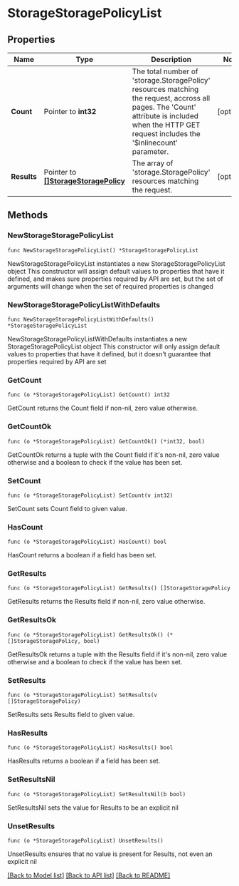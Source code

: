 # StorageStoragePolicyList

## Properties

Name | Type | Description | Notes
------------ | ------------- | ------------- | -------------
**Count** | Pointer to **int32** | The total number of &#39;storage.StoragePolicy&#39; resources matching the request, accross all pages. The &#39;Count&#39; attribute is included when the HTTP GET request includes the &#39;$inlinecount&#39; parameter. | [optional] 
**Results** | Pointer to [**[]StorageStoragePolicy**](storage.StoragePolicy.md) | The array of &#39;storage.StoragePolicy&#39; resources matching the request. | [optional] 

## Methods

### NewStorageStoragePolicyList

`func NewStorageStoragePolicyList() *StorageStoragePolicyList`

NewStorageStoragePolicyList instantiates a new StorageStoragePolicyList object
This constructor will assign default values to properties that have it defined,
and makes sure properties required by API are set, but the set of arguments
will change when the set of required properties is changed

### NewStorageStoragePolicyListWithDefaults

`func NewStorageStoragePolicyListWithDefaults() *StorageStoragePolicyList`

NewStorageStoragePolicyListWithDefaults instantiates a new StorageStoragePolicyList object
This constructor will only assign default values to properties that have it defined,
but it doesn't guarantee that properties required by API are set

### GetCount

`func (o *StorageStoragePolicyList) GetCount() int32`

GetCount returns the Count field if non-nil, zero value otherwise.

### GetCountOk

`func (o *StorageStoragePolicyList) GetCountOk() (*int32, bool)`

GetCountOk returns a tuple with the Count field if it's non-nil, zero value otherwise
and a boolean to check if the value has been set.

### SetCount

`func (o *StorageStoragePolicyList) SetCount(v int32)`

SetCount sets Count field to given value.

### HasCount

`func (o *StorageStoragePolicyList) HasCount() bool`

HasCount returns a boolean if a field has been set.

### GetResults

`func (o *StorageStoragePolicyList) GetResults() []StorageStoragePolicy`

GetResults returns the Results field if non-nil, zero value otherwise.

### GetResultsOk

`func (o *StorageStoragePolicyList) GetResultsOk() (*[]StorageStoragePolicy, bool)`

GetResultsOk returns a tuple with the Results field if it's non-nil, zero value otherwise
and a boolean to check if the value has been set.

### SetResults

`func (o *StorageStoragePolicyList) SetResults(v []StorageStoragePolicy)`

SetResults sets Results field to given value.

### HasResults

`func (o *StorageStoragePolicyList) HasResults() bool`

HasResults returns a boolean if a field has been set.

### SetResultsNil

`func (o *StorageStoragePolicyList) SetResultsNil(b bool)`

 SetResultsNil sets the value for Results to be an explicit nil

### UnsetResults
`func (o *StorageStoragePolicyList) UnsetResults()`

UnsetResults ensures that no value is present for Results, not even an explicit nil

[[Back to Model list]](../README.md#documentation-for-models) [[Back to API list]](../README.md#documentation-for-api-endpoints) [[Back to README]](../README.md)


